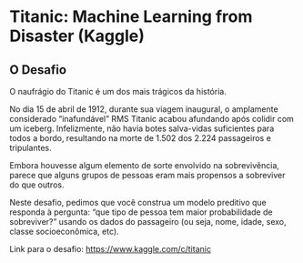 # Titanic: Machine Learning from Disaster (Kaggle)
 
## O Desafio

O naufrágio do Titanic é um dos mais trágicos da história.

No dia 15 de abril de 1912, durante sua viagem inaugural, o amplamente considerado “inafundável” RMS Titanic acabou afundando após colidir com um iceberg. Infelizmente, não havia botes salva-vidas suficientes para todos a bordo, resultando na morte de 1.502 dos 2.224 passageiros e tripulantes.

Embora houvesse algum elemento de sorte envolvido na sobrevivência, parece que alguns grupos de pessoas eram mais propensos a sobreviver do que outros.

Neste desafio, pedimos que você construa um modelo preditivo que responda à pergunta: “que tipo de pessoa tem maior probabilidade de sobreviver?” usando os dados do passageiro (ou seja, nome, idade, sexo, classe socioeconômica, etc).

Link para o desafio: https://www.kaggle.com/c/titanic
